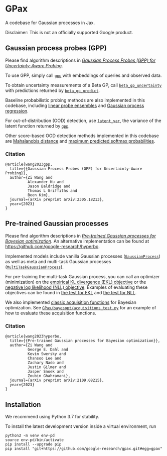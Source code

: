# GPax
A codebase for Gaussian processes in Jax. 

Disclaimer: This is not an officially supported Google product.

## Gaussian process probes (GPP)
Please find algorithm descriptions in *[Gaussian Process Probes (GPP) for Uncertainty-Aware Probing](https://arxiv.org/abs/2305.18213)*.

To use GPP, simply call [`gpp`](https://github.com/google-research/gpax/blob/main/GPax/probing/probabilistic_probe.py#L25) with embeddings of queries and observed data. 

To obtain uncertainty measurements of a Beta GP, call [`beta_gp_uncertainty`](https://github.com/google-research/gpax/blob/1ac63b62a883099517731bb26a488b064a700998/GPax/probing/gp.py) with predictions returned by [`beta_gp_predict`](https://github.com/google-research/gpax/blob/1ac63b62a883099517731bb26a488b064a700998/GPax/probing/gp.py).

Baseline probabilistic probing methods are also implemented in this codebase, including [linear probe ensembles](https://github.com/google-research/gpax/blob/main/GPax/probing/probabilistic_probe.py#L68) and [Gaussian process regression](https://github.com/google-research/gpax/blob/main/GPax/probing/probabilistic_probe.py#L46).

For out-of-distribution (OOD) detection, use [`latent_var`](https://github.com/google-research/gpax/blob/1ac63b62a883099517731bb26a488b064a700998/GPax/probing/gp.py#LL463C8-L463C18), the variance of the latent function returned by [`gpp`](https://github.com/google-research/gpax/blob/main/GPax/probing/probabilistic_probe.py#L25). 

Other score-based OOD detection methods implemented in this codebase are [Mahalanobis distance](https://github.com/google-research/gpax/blob/1ac63b62a883099517731bb26a488b064a700998/GPax/probing/probabilistic_probe.py#L96) and [maximum predicted softmax probabilities](https://github.com/google-research/gpax/blob/1ac63b62a883099517731bb26a488b064a700998/GPax/probing/probabilistic_probe.py#L90).

### Citation
```
@article{wang2023gpp,
  title={{Gaussian Process Probes (GPP) for Uncertainty-Aware Probing}},
  author={Zi Wang and
          Alexander Ku and
          Jason Baldridge and
          Thomas L Griffiths and
          Been Kim},
  journal={arXiv preprint arXiv:2305.18213},
  year={2023}
}
```

## Pre-trained Gaussian processes

Please find algorithm descriptions in *[Pre-trained Gaussian processes for Bayesian optimization](https://arxiv.org/abs/2109.08215)*. An alternative implementation can be found at https://github.com/google-research/hyperbo.

Implemented models include vanilla Gaussian processes ([`GaussianProcess`](https://github.com/google-research/gpax/blob/main/GPax/models/gp.py#L74)) as well as meta and multi-task Gaussian processes ([`MultiTaskGaussianProcess`](https://github.com/google-research/gpax/blob/main/GPax/models/gp.py#L279)). 

For pre-training the multi-task Gaussian process, you can call an optimizer (minimization) on the [empirical KL divergence (EKL) objective](https://github.com/google-research/gpax/blob/main/GPax/objectives/empirical_kl_divergence.py) or the [negative log likelihood (NLL) objective](https://github.com/google-research/gpax/blob/main/GPax/objectives/neg_log_likelihood.py). Examples of evaluating these objectives can be found in [the test for EKL](https://github.com/google-research/gpax/blob/main/GPax/objectives/empirical_kl_divergence_test.py) and [the test for NLL](https://github.com/google-research/gpax/blob/main/GPax/objectives/neg_log_likelihood_test.py).

We also implemented [classic acquisition functions](https://github.com/google-research/gpax/blob/main/GPax/bayesopt/acquisitions.py) for Bayesian optimization. See [`GPax/bayesopt/acquisitions_test.py`](https://github.com/google-research/gpax/blob/main/GPax/bayesopt/acquisitions_test.py) for an example of how to evaluate these acquisition functions.

### Citation
```
@article{wang2023hyperbo,
  title={{Pre-trained Gaussian processes for Bayesian optimization}},
  author={Zi Wang and
          George E. Dahl and
          Kevin Swersky and
          Chansoo Lee and
          Zachary Nado and
          Justin Gilmer and
          Jasper Snoek and
          Zoubin Ghahramani},
  journal={arXiv preprint arXiv:2109.08215},
  year={2023}
}
```

## Installation
We recommend using Python 3.7 for stability.

To install the latest development version inside a virtual environment, run
```
python3 -m venv env-pd
source env-pd/bin/activate
pip install --upgrade pip
pip install "git+https://github.com/google-research/gpax.git#egg=gpax"
```
